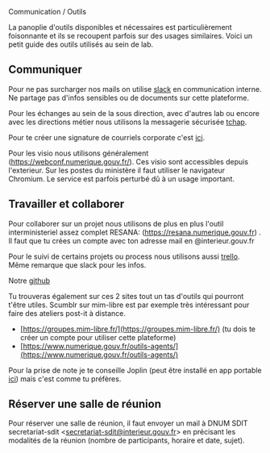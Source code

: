Communication / Outils

La panoplie d'outils disponibles et nécessaires est particulièrement foisonnante et ils se recoupent parfois sur des usages similaires. Voici un petit guide des outils utilisés au sein de lab.

## Communiquer

Pour ne pas surcharger nos mails on utilise [slack](https://datmi.slack.com) en communication interne. Ne partage pas d'infos sensibles ou de documents sur cette plateforme.

Pour les échanges au sein de la sous direction, avec d'autres lab ou encore avec les directions métier nous utilisons la messagerie sécurisée [tchap](https://www.tchap.gouv.fr).

Pour te créer une signature de courriels corporate c'est [ici](http://intranet.mi/signature/signature-mi.html).

Pour les visio nous utilisons généralement (https://webconf.numerique.gouv.fr/). Ces visio sont accessibles depuis l'exterieur. Sur les postes du ministère il faut utiliser le navigateur Chromium. Le service est parfois perturbé dû à un usage important.

## Travailler et collaborer

Pour collaborer sur un projet nous utilisons de plus en plus l'outil interministeriel assez complet RESANA: (https://resana.numerique.gouv.fr) . Il faut que tu crées un compte avec ton adresse mail en @interieur.gouv.fr

Pour le suivi de certains projets ou process nous utilisons aussi [trello](https://trello.com/datmi). Même remarque que slack pour les infos.

Notre [github](https://github.com/datalab-mi) 

Tu trouveras également sur ces 2 sites tout un tas d'outils qui pourront t'être utiles. Scumblr sur mim-libre est par exemple très intéressant pour faire des ateliers post-it à distance.

- [https://groupes.mim-libre.fr/](https://groupes.mim-libre.fr/) (tu dois te créer un compte pour utiliser cette plateforme)
- [https://www.numerique.gouv.fr/outils-agents/](https://www.numerique.gouv.fr/outils-agents/)

Pour la prise de note je te conseille Joplin (peut être installé en app portable [ici](https://portableapps.com/apps)) mais c'est comme tu préfères.

## Réserver une salle de réunion

Pour réserver une salle de réunion, il faut envoyer un mail à DNUM SDIT secretariat-sdit <[secretariat-sdit@interieur.gouv.fr](mailto:secretariat-sdit@interieur.gouv.fr)\> en précisant les modalités de la réunion (nombre de participants, horaire et date, sujet).